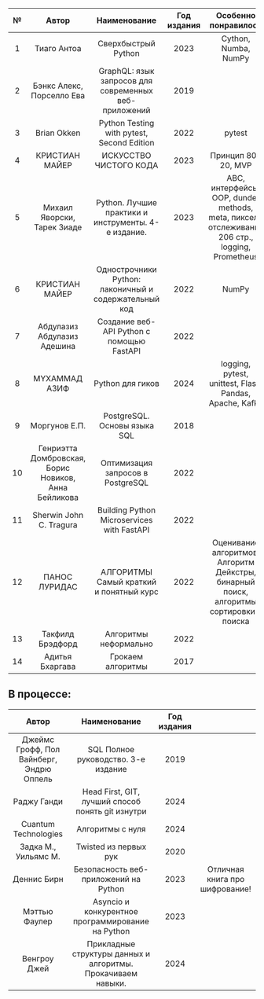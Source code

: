 | №  |                         Автор                          |                     Наименование                      | Год издания |                                      Особенно понравилось                                      |
|:--:|:------------------------------------------------------:|:-----------------------------------------------------:|:-----------:|:----------------------------------------------------------------------------------------------:|
| 1  |                      Тиаго Антоа                       |                  Сверхбыстрый Python                  |    2023     |                                      Cython, Numba, NumPy                                      |
| 2  |               Бэнкс Алекс, Порселло Ева                | GraphQL: язык запросов для современных веб-приложений |    2019     |                                                                                                |
| 3  |                      Brian Okken                       |      Python Testing with pytest, Second Edition       |    2022     |                                             pytest                                             |
| 4  |                     КРИСТИАН МАЙЕР                     |                ИСКУССТВО ЧИСТОГО КОДА                 |    2023     |                                      Принцип 80 / 20, MVP                                      |
| 5  |              Михаил Яворски, Тарек Зиаде               |  Python. Лучшие практики и инструменты. 4-е издание.  |    2023     | ABC, интерфейсы, OOP, dunder methods, meta, пиксели отслеживания 206 стр., logging, Prometheus |
| 6  |                     КРИСТИАН МАЙЕР                     | Однострочники Python: лаконичный и содержательный код |    2022     |                                             NumPy                                              |
| 7  |              Абдулазиз Абдулазиз Адешина               |       Создание веб-API Python с помощью FastAPI       |    2022     |                                                                                                |
| 8  |                     MYXAMMAД АЗИФ                      |                   Python для гиков                    |    2024     |                    logging, pytest, unittest, Flask, Pandas, Apache, Kafka                     |
| 9  |                     Моргунов Е.П.                      |             PostgreSQL. Основы языка SQL              |    2018     |                                                                                                |
| 10 |  Генриэтта Домбровская, Борис Новиков, Анна Бейликова  |           Оптимизация запросов в PostgreSQL           |    2022     |                                                                                                |
| 11 |                Sherwin John C. Tragura                 |      Building Python Microservices with FastAPI       |    2022     |                                                                                                |
| 12 |                     ПАНОС ЛУРИДАС                      |        АЛГОРИТМЫ Самый краткий и понятный курс        |    2022     |    Оценивание алгоритмов, Алгоритм Дейкстры, бинарный поиск, алгоритмы сортировки и поиска     |
| 13 |                    Такфилд Брэдфорд                    |                 Алгоритмы неформально                 |    2022     |                                                                                                |
| 14 |                    Адитья Бхаргава                     |                   Грокаем алгоритмы                   |    2017     |                                                                                                |


## В процессе:

|                  Автор                   |                         Наименование                         | Год издания |                                                          |
|:----------------------------------------:|:------------------------------------------------------------:|:-----------:|:--------------------------------------------------------:|
| Джеймс Грофф, Пол Вайнберг, Эндрю Оппель |             SQL Полное руководство. 3-е издание              |    2019     |                                                          |
|               Раджу Ганди                |      Head First, GIT, лучший способ понять git изнутри       |    2024     |                                                          |
|           Cuantum Technologies           |                       Алгоритмы с нуля                       |    2024     |                                                          |
|           Задка М., Уильямс М.           |                    Twisted из первых рук                     |    2020     |                                                          |
|               Деннис Бирн                |            Безопасность веб-приложений на Python             |    2023     |              Отличная книга про шифрование!              |
|              Мэттью Фаулер               |      Asyncio и конкурентное программирование на Python       |    2023     |                                                          |
|               Венгроу Джей               | Прикладные структуры данных и алгоритмы. Прокачиваем навыки. |    2024     |                                                          |
